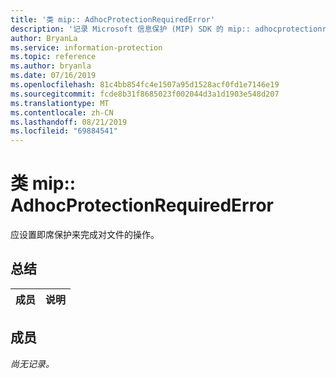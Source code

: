 ```yaml
---
title: '类 mip:: AdhocProtectionRequiredError'
description: '记录 Microsoft 信息保护 (MIP) SDK 的 mip:: adhocprotectionrequirederror 类。'
author: BryanLa
ms.service: information-protection
ms.topic: reference
ms.author: bryanla
ms.date: 07/16/2019
ms.openlocfilehash: 81c4bb854fc4e1507a95d1528acf0fd1e7146e19
ms.sourcegitcommit: fcde8b31f8685023f002044d3a1d1903e548d207
ms.translationtype: MT
ms.contentlocale: zh-CN
ms.lasthandoff: 08/21/2019
ms.locfileid: "69884541"
---
```

# <a name="class-mipadhocprotectionrequirederror"></a>类 mip:: AdhocProtectionRequiredError 
应设置即席保护来完成对文件的操作。
  
## <a name="summary"></a>总结
 成员                        | 说明                                
--------------------------------|---------------------------------------------
  
## <a name="members"></a>成员
_尚无记录。_
